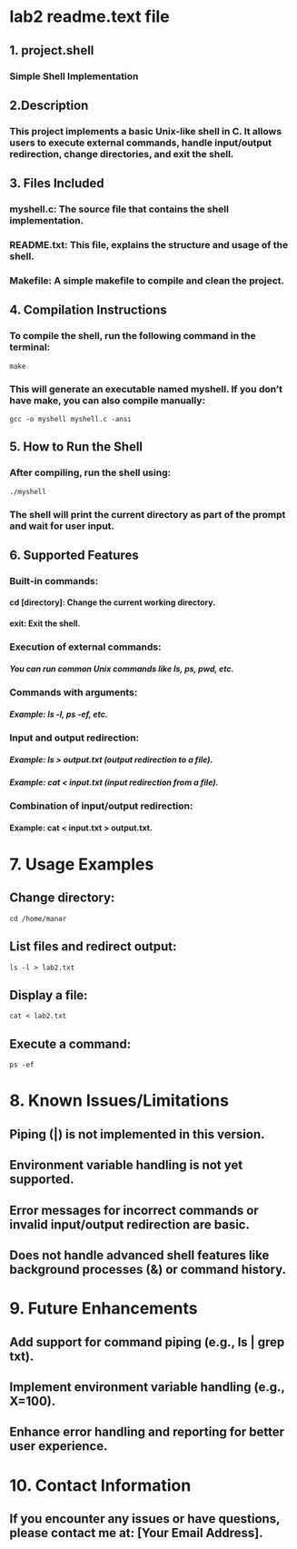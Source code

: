 # lab2 readme.text file
## 1. project.shell
### Simple Shell Implementation
## 2.Description
### This project implements a basic Unix-like shell in C. It allows users to execute external commands, handle input/output redirection, change directories, and exit the shell.
## 3. Files Included
### myshell.c: The source file that contains the shell implementation.
### README.txt: This file, explains the structure and usage of the shell.
### Makefile: A simple makefile to compile and clean the project.
## 4. Compilation Instructions
### To compile the shell, run the following command in the terminal:

````
make

````
### This will generate an executable named myshell. If you don’t have make, you can also compile manually:
````
gcc -o myshell myshell.c -ansi

````
## 5. How to Run the Shell
### After compiling, run the shell using:
````
./myshell

````
### The shell will print the current directory as part of the prompt and wait for user input.
## 6. Supported Features
### Built-in commands:
#### cd [directory]: Change the current working directory.
#### exit: Exit the shell.
### Execution of external commands:
##### You can run common Unix commands like ls, ps, pwd, etc.
### Commands with arguments:
##### Example: ls -l, ps -ef, etc.
### Input and output redirection:
##### Example: ls > output.txt (output redirection to a file).
##### Example: cat < input.txt (input redirection from a file).
### Combination of input/output redirection:
#### Example: cat < input.txt > output.txt.
# 7. Usage Examples
## Change directory:
````
cd /home/manar

````
## List files and redirect output:
````
ls -l > lab2.txt

````
## Display a file:
````
cat < lab2.txt

````
## Execute a command:
````
ps -ef

````
# 8. Known Issues/Limitations
## Piping (|) is not implemented in this version.
## Environment variable handling is not yet supported.
## Error messages for incorrect commands or invalid input/output redirection are basic.
## Does not handle advanced shell features like background processes (&) or command history.
# 9. Future Enhancements
## Add support for command piping (e.g., ls | grep txt).
## Implement environment variable handling (e.g., X=100).
## Enhance error handling and reporting for better user experience.
# 10. Contact Information
## If you encounter any issues or have questions, please contact me at: [Your Email Address].

 
